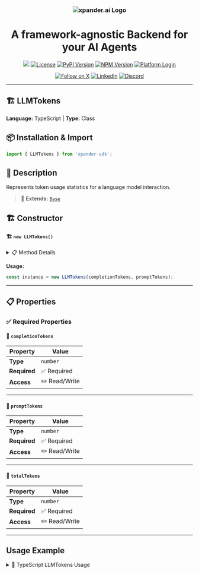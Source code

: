 <h3 align="center">
  <a name="readme-top"></a>
  <picture>
    <source media="(prefers-color-scheme: dark)" srcset="https://assets.xpanderai.io/logo/xpander.ai_dark.png">
    <img
      src="https://assets.xpanderai.io/logo/xpander.ai_light.png"
      style="max-width: 100%; height: auto; width: auto; max-height: 170px;"
      alt="xpander.ai Logo"
    >
  </picture>
</h3>

<div align="center">
  <h1>A framework-agnostic Backend for your AI Agents</h1>

  <a href="https://pepy.tech/projects/xpander-sdk"><img src="https://static.pepy.tech/badge/xpander-sdk/month"></a> 
  <a href="https://github.com/xpander-ai/xpander.ai/blob/main/LICENSE"><img src="https://img.shields.io/github/license/xpander-ai/xpander.ai" alt="License"></a> <a href="https://pypi.org/project/xpander-sdk"><img src="https://img.shields.io/pypi/v/xpander-sdk" alt="PyPI Version"></a> <a href="https://npmjs.com/package/xpander-sdk"><img src="https://img.shields.io/npm/v/xpander-sdk" alt="NPM Version"></a> <a href="https://app.xpander.ai"><img src="https://img.shields.io/badge/platform-login-30a46c" alt="Platform Login"></a>
</div>

<div align="center">
  <p align="center">
<a href="https://x.com/xpander_ai"><img src="https://img.shields.io/badge/Follow%20on%20X-000000?style=for-the-badge&logo=x&logoColor=white" alt="Follow on X" /></a> <a href="https://www.linkedin.com/company/xpander-ai"><img src="https://img.shields.io/badge/Follow%20on%20LinkedIn-0077B5?style=for-the-badge&logo=linkedin&logoColor=white" alt="LinkedIn" /></a> <a href="https://discord.gg/CUcp4WWh5g"><img src="https://img.shields.io/badge/Join%20our%20Discord-5865F2?style=for-the-badge&logo=discord&logoColor=white" alt="Discord" /></a>
  </p>
</div>

---

## 🏗️ LLMTokens

**Language:** TypeScript | **Type:** Class

## 📦 Installation & Import

```typescript
import { LLMTokens } from 'xpander-sdk';
```

## 📖 Description

Represents token usage statistics for a language model interaction.

> 🔗 **Extends:** [`Base`](Base.md)

## 🏗️ Constructor

#### 🏗️ `new LLMTokens()`

<details>
<summary>📋 Method Details</summary>

**Parameters:**

| Parameter | Type | Required | Description |
|-----------|------|----------|-------------|
| `completionTokens` | `number` | ❌ | No description |
| `promptTokens` | `number` | ❌ | No description |
| `totalTokens` | `number` | ❌ | No description |

</details>

**Usage:**

```typescript
const instance = new LLMTokens(completionTokens, promptTokens);
```

---

## 📋 Properties

### ✅ Required Properties

#### 📝 `completionTokens`

| Property | Value |
|----------|-------|
| **Type** | `number` |
| **Required** | ✅ Required |
| **Access** | ✏️ Read/Write |

---

#### 📝 `promptTokens`

| Property | Value |
|----------|-------|
| **Type** | `number` |
| **Required** | ✅ Required |
| **Access** | ✏️ Read/Write |

---

#### 📝 `totalTokens`

| Property | Value |
|----------|-------|
| **Type** | `number` |
| **Required** | ✅ Required |
| **Access** | ✏️ Read/Write |

---

## Usage Example

<details>
<summary>📝 TypeScript LLMTokens Usage</summary>

```typescript
import { LLMTokens } from 'xpander-sdk';

// Create LLMTokens instance
const llmtokens = new LLMTokens();


// Access key property: completionTokens
const value = llmtokens.completionTokens;
console.log(`completionTokens: ${value}`);




console.log("LLMTokens ready!");
```

</details>

